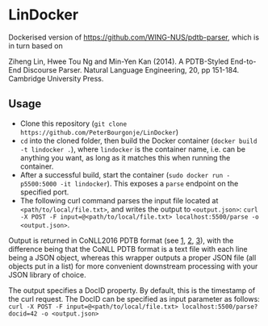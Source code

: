 # LinDocker

Dockerised version of https://github.com/WING-NUS/pdtb-parser, which is in turn based on

Ziheng Lin, Hwee Tou Ng and Min-Yen Kan (2014). A PDTB-Styled End-to-End Discourse Parser. Natural Language Engineering, 20, pp 151-184. Cambridge University Press.

## Usage
- Clone this repository (`git clone https://github.com/PeterBourgonje/LinDocker`)
- `cd` into the cloned folder, then build the Docker container (`docker build -t lindocker .`), where `lindocker` is the container name, i.e. can be anything you want, as long as it matches this when running the container.
- After a successful build, start the container (`sudo docker run -p5500:5000 -it lindocker`). This exposes a `parse` endpoint on the specified port.
- The following curl command parses the input file located at `<path/to/local/file.txt>`, and writes the output to `<output.json>`: `curl -X POST -F input=@<path/to/local/file.txt> localhost:5500/parse -o <output.json>`.

Output is returned in CoNLL2016 PDTB format (see [1](https://www.cs.brandeis.edu/~clp/conll16st/dataset.html), [2](https://github.com/attapol/conll16st), [3](https://nbviewer.jupyter.org/github/attapol/conll16st/blob/master/tutorial/tutorial.ipynb)), with the difference being that the CoNLL PDTB format is a text file with each line being a JSON object, whereas this wrapper outputs a proper JSON file (all objects put in a list) for more convenient downstream processing with your JSON library of choice.

The output specifies a DocID property. By default, this is the timestamp of the curl request. The DocID can be specified as input parameter as follows:
`curl -X POST -F input=@<path/to/local/file.txt> localhost:5500/parse?docid=42 -o <output.json>`
